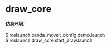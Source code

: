 # draw_core

#### 仿真环境  

$ roslaunch panda_moveit_config demo.launch  
$ roslaunch draw_core start_draw.launch  
